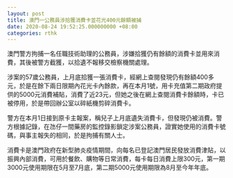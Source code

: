 ```yaml
---
layout: post
title: 澳門一公務員涉拾獲消費卡並花光400元餘額被捕　
date: 2020-08-24 19:52:25.000000000 +08:00
categories: rthk
---
```


澳門警方拘捕一名任職技術助理的公務員，涉嫌拾獲仍有餘額的消費卡並用來消費，其後被警方截獲，以拾遺不報移交檢察機關處理。　

涉案的57歲公務員，上月底拾獲一張消費卡，經網上查閱發現仍有餘額400多元，於是在餘下兩日限期內花光卡內餘款，再在本月1號，用卡充值第二期政府提供的5000元消費補貼，消費了近23元，但她之後在網上查閱消費卡餘額時，卡已被停用，於是帶回辦公室以碎紙機剪碎消費卡。

警方在本月1日接到原卡主報案，稱兒子上月底遺失消費卡，但發現仍被消費。警方根據記錄，在氹仔一間藥房的監控錄影鎖定涉案公務員，證實她使用的消費卡號碼，與事主報失的相同，於是拘捕有關人士。

消費卡是澳門政府在新型肺炎疫情期間，向每名已登記澳門居民發放消費津貼，以振興內部消費，可用於餐飲、購物等日常消費，每卡每日消費上限300元，第一期3000元使用期限在5月至7月底，第二期5000元使用期限為8月至今年年底。
